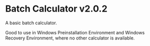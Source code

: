 # Batch Calculator v2.0.2
A basic batch calculator.

Good to use in Windows Preinstallation Environment and Windows Recovery Environment, where no other calculator is available.
